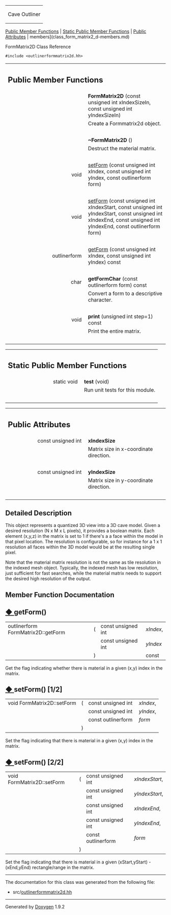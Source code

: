 <table data-cellspacing="0" data-cellpadding="0">
<colgroup>
<col style="width: 100%" />
</colgroup>
<tbody>
<tr class="odd" style="height: 56px;">
<td id="projectalign" style="padding-left: 0.5em"><div id="projectname">
Cave Outliner
</div></td>
</tr>
</tbody>
</table>

[Public Member Functions](#pub-methods) | [Static Public Member
Functions](#pub-static-methods) | [Public Attributes](#pub-attribs) |
 members](class_form_matrix2_d-members.md)

FormMatrix2D Class Reference

`#include <outlinerformmatrix2d.hh>`

<table class="memberdecls">
<colgroup>
<col style="width: 50%" />
<col style="width: 50%" />
</colgroup>
<tbody>
<tr class="odd heading">
<td colspan="2"><h2 id="public-member-functions" class="groupheader"><span id="pub-methods"></span> Public Member Functions</h2></td>
</tr>
<tr class="even memitem:ac31aa4a7b5bcfb4f99514ac0a01b272b">
<td style="text-align: right;" class="memItemLeft" data-valign="top"><span id="ac31aa4a7b5bcfb4f99514ac0a01b272b"></span>  </td>
<td class="memItemRight" data-valign="bottom"><strong>FormMatrix2D</strong> (const unsigned int xIndexSizeIn, const unsigned int yIndexSizeIn)</td>
</tr>
<tr class="odd memdesc:ac31aa4a7b5bcfb4f99514ac0a01b272b">
<td class="mdescLeft"> </td>
<td class="mdescRight">Create a Formmatrix2d object.<br />
</td>
</tr>
<tr class="even separator:ac31aa4a7b5bcfb4f99514ac0a01b272b">
<td colspan="2" class="memSeparator"> </td>
</tr>
<tr class="odd memitem:a3fd9dc4f2b12e4e40329c15f458482de">
<td style="text-align: right;" class="memItemLeft" data-valign="top"><span id="a3fd9dc4f2b12e4e40329c15f458482de"></span>  </td>
<td class="memItemRight" data-valign="bottom"><strong>~FormMatrix2D</strong> ()</td>
</tr>
<tr class="even memdesc:a3fd9dc4f2b12e4e40329c15f458482de">
<td class="mdescLeft"> </td>
<td class="mdescRight">Destruct the material matrix.<br />
</td>
</tr>
<tr class="odd separator:a3fd9dc4f2b12e4e40329c15f458482de">
<td colspan="2" class="memSeparator"> </td>
</tr>
<tr class="even memitem:aed9f868ba8bdf4ddf19f3d50135a1345">
<td style="text-align: right;" class="memItemLeft" data-valign="top">void </td>
<td class="memItemRight" data-valign="bottom"><a href="https://github.com/jariarkko/cave-outliner/blob/master/doc/software/class_form_matrix2_d.md#aed9f868ba8bdf4ddf19f3d50135a1345" class="el">setForm</a> (const unsigned int xIndex, const unsigned int yIndex, const outlinerform form)</td>
</tr>
<tr class="odd separator:aed9f868ba8bdf4ddf19f3d50135a1345">
<td colspan="2" class="memSeparator"> </td>
</tr>
<tr class="even memitem:aab13d5d58e30a64fe84386d722e8692f">
<td style="text-align: right;" class="memItemLeft" data-valign="top">void </td>
<td class="memItemRight" data-valign="bottom"><a href="https://github.com/jariarkko/cave-outliner/blob/master/doc/software/class_form_matrix2_d.md#aab13d5d58e30a64fe84386d722e8692f" class="el">setForm</a> (const unsigned int xIndexStart, const unsigned int yIndexStart, const unsigned int xIndexEnd, const unsigned int yIndexEnd, const outlinerform form)</td>
</tr>
<tr class="odd separator:aab13d5d58e30a64fe84386d722e8692f">
<td colspan="2" class="memSeparator"> </td>
</tr>
<tr class="even memitem:a03f462b59bb37cad777ac21fde3a0555">
<td style="text-align: right;" class="memItemLeft" data-valign="top">outlinerform </td>
<td class="memItemRight" data-valign="bottom"><a href="https://github.com/jariarkko/cave-outliner/blob/master/doc/software/class_form_matrix2_d.md#a03f462b59bb37cad777ac21fde3a0555" class="el">getForm</a> (const unsigned int xIndex, const unsigned int yIndex) const</td>
</tr>
<tr class="odd separator:a03f462b59bb37cad777ac21fde3a0555">
<td colspan="2" class="memSeparator"> </td>
</tr>
<tr class="even memitem:af3078e216048b5792c6e2bb38a856a2f">
<td style="text-align: right;" class="memItemLeft" data-valign="top"><span id="af3078e216048b5792c6e2bb38a856a2f"></span> char </td>
<td class="memItemRight" data-valign="bottom"><strong>getFormChar</strong> (const outlinerform form) const</td>
</tr>
<tr class="odd memdesc:af3078e216048b5792c6e2bb38a856a2f">
<td class="mdescLeft"> </td>
<td class="mdescRight">Convert a form to a descriptive character.<br />
</td>
</tr>
<tr class="even separator:af3078e216048b5792c6e2bb38a856a2f">
<td colspan="2" class="memSeparator"> </td>
</tr>
<tr class="odd memitem:a87ebf8d776785f8ae105579b36406673">
<td style="text-align: right;" class="memItemLeft" data-valign="top"><span id="a87ebf8d776785f8ae105579b36406673"></span> void </td>
<td class="memItemRight" data-valign="bottom"><strong>print</strong> (unsigned int step=1) const</td>
</tr>
<tr class="even memdesc:a87ebf8d776785f8ae105579b36406673">
<td class="mdescLeft"> </td>
<td class="mdescRight">Print the entire matrix.<br />
</td>
</tr>
<tr class="odd separator:a87ebf8d776785f8ae105579b36406673">
<td colspan="2" class="memSeparator"> </td>
</tr>
</tbody>
</table>

<table class="memberdecls">
<colgroup>
<col style="width: 50%" />
<col style="width: 50%" />
</colgroup>
<tbody>
<tr class="odd heading">
<td colspan="2"><h2 id="static-public-member-functions" class="groupheader"><span id="pub-static-methods"></span> Static Public Member Functions</h2></td>
</tr>
<tr class="even memitem:a34e6a90c6fabe20bf69473aa00d9ad19">
<td style="text-align: right;" class="memItemLeft" data-valign="top"><span id="a34e6a90c6fabe20bf69473aa00d9ad19"></span> static void </td>
<td class="memItemRight" data-valign="bottom"><strong>test</strong> (void)</td>
</tr>
<tr class="odd memdesc:a34e6a90c6fabe20bf69473aa00d9ad19">
<td class="mdescLeft"> </td>
<td class="mdescRight">Run unit tests for this module.<br />
</td>
</tr>
<tr class="even separator:a34e6a90c6fabe20bf69473aa00d9ad19">
<td colspan="2" class="memSeparator"> </td>
</tr>
</tbody>
</table>

<table class="memberdecls">
<colgroup>
<col style="width: 50%" />
<col style="width: 50%" />
</colgroup>
<tbody>
<tr class="odd heading">
<td colspan="2"><h2 id="public-attributes" class="groupheader"><span id="pub-attribs"></span> Public Attributes</h2></td>
</tr>
<tr class="even memitem:a48419b75066a56cd806a880b9ed17d51">
<td style="text-align: right;" class="memItemLeft" data-valign="top"><span id="a48419b75066a56cd806a880b9ed17d51"></span> const unsigned int </td>
<td class="memItemRight" data-valign="bottom"><strong>xIndexSize</strong></td>
</tr>
<tr class="odd memdesc:a48419b75066a56cd806a880b9ed17d51">
<td class="mdescLeft"> </td>
<td class="mdescRight">Matrix size in x-coordinate direction.<br />
</td>
</tr>
<tr class="even separator:a48419b75066a56cd806a880b9ed17d51">
<td colspan="2" class="memSeparator"> </td>
</tr>
<tr class="odd memitem:a619677cc03f8a61b6b7a2c2dd9701aaf">
<td style="text-align: right;" class="memItemLeft" data-valign="top"><span id="a619677cc03f8a61b6b7a2c2dd9701aaf"></span> const unsigned int </td>
<td class="memItemRight" data-valign="bottom"><strong>yIndexSize</strong></td>
</tr>
<tr class="even memdesc:a619677cc03f8a61b6b7a2c2dd9701aaf">
<td class="mdescLeft"> </td>
<td class="mdescRight">Matrix size in y-coordinate direction.<br />
</td>
</tr>
<tr class="odd separator:a619677cc03f8a61b6b7a2c2dd9701aaf">
<td colspan="2" class="memSeparator"> </td>
</tr>
</tbody>
</table>

<span id="details"></span>

## Detailed Description

This object represents a quantized 3D view into a 3D cave model. Given a
desired resolution (N x M x L pixels), it provides a boolean matrix.
Each element (x,y,z) in the matrix is set to 1 if there's a a face
within the model in that pixel location. The resolution is configurable,
so for instance for a 1 x 1 resolution all faces within the 3D model
would be at the resulting single pixel.

Note that the material matrix resolution is not the same as tile
resolution in the indexed mesh object. Typically, the indexed mesh has
low resolution, just sufficient for fast searches, while the material
matrix needs to support the desired high resolution of the output.

## Member Function Documentation

<span id="a03f462b59bb37cad777ac21fde3a0555"></span>

## <span class="permalink">[◆ ](#a03f462b59bb37cad777ac21fde3a0555)</span>getForm()

<table class="memname">
<tbody>
<tr class="odd">
<td class="memname">outlinerform FormMatrix2D::getForm</td>
<td>(</td>
<td class="paramtype">const unsigned int </td>
<td class="paramname"><em>xIndex</em>,</td>
</tr>
<tr class="even">
<td class="paramkey"></td>
<td></td>
<td class="paramtype">const unsigned int </td>
<td class="paramname"><em>yIndex</em> </td>
</tr>
<tr class="odd">
<td></td>
<td>)</td>
<td></td>
<td>const</td>
</tr>
</tbody>
</table>

Get the flag indicating whether there is material in a given (x,y) index
in the matrix.

<span id="aed9f868ba8bdf4ddf19f3d50135a1345"></span>

## <span class="permalink">[◆ ](#aed9f868ba8bdf4ddf19f3d50135a1345)</span>setForm() <span class="overload">\[1/2\]</span>

<table class="memname">
<tbody>
<tr class="odd">
<td class="memname">void FormMatrix2D::setForm</td>
<td>(</td>
<td class="paramtype">const unsigned int </td>
<td class="paramname"><em>xIndex</em>,</td>
</tr>
<tr class="even">
<td class="paramkey"></td>
<td></td>
<td class="paramtype">const unsigned int </td>
<td class="paramname"><em>yIndex</em>,</td>
</tr>
<tr class="odd">
<td class="paramkey"></td>
<td></td>
<td class="paramtype">const outlinerform </td>
<td class="paramname"><em>form</em> </td>
</tr>
<tr class="even">
<td></td>
<td>)</td>
<td></td>
<td></td>
</tr>
</tbody>
</table>

Set the flag indicating that there is material in a given (x,y) index in
the matrix.

<span id="aab13d5d58e30a64fe84386d722e8692f"></span>

## <span class="permalink">[◆ ](#aab13d5d58e30a64fe84386d722e8692f)</span>setForm() <span class="overload">\[2/2\]</span>

<table class="memname">
<tbody>
<tr class="odd">
<td class="memname">void FormMatrix2D::setForm</td>
<td>(</td>
<td class="paramtype">const unsigned int </td>
<td class="paramname"><em>xIndexStart</em>,</td>
</tr>
<tr class="even">
<td class="paramkey"></td>
<td></td>
<td class="paramtype">const unsigned int </td>
<td class="paramname"><em>yIndexStart</em>,</td>
</tr>
<tr class="odd">
<td class="paramkey"></td>
<td></td>
<td class="paramtype">const unsigned int </td>
<td class="paramname"><em>xIndexEnd</em>,</td>
</tr>
<tr class="even">
<td class="paramkey"></td>
<td></td>
<td class="paramtype">const unsigned int </td>
<td class="paramname"><em>yIndexEnd</em>,</td>
</tr>
<tr class="odd">
<td class="paramkey"></td>
<td></td>
<td class="paramtype">const outlinerform </td>
<td class="paramname"><em>form</em> </td>
</tr>
<tr class="even">
<td></td>
<td>)</td>
<td></td>
<td></td>
</tr>
</tbody>
</table>

Set the flag indicating that there is material in a given
(xStart,yStart) - (xEnd,yEnd) rectangle/range in the matrix.

------------------------------------------------------------------------

The documentation for this class was generated from the following file:

-   src/<a href="outlinerformmatrix2d_8hh_source.md" class="el">outlinerformmatrix2d.hh</a>

------------------------------------------------------------------------

<span class="small">Generated
by [Doxygen](https://www.doxygen.org/index.md)
1.9.2</span>
